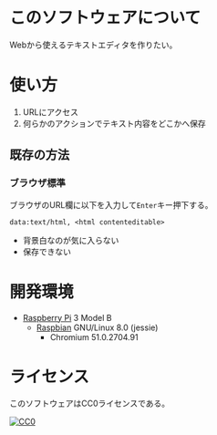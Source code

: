 # このソフトウェアについて

Webから使えるテキストエディタを作りたい。

# 使い方

1. URLにアクセス
1. 何らかのアクションでテキスト内容をどこかへ保存

## 既存の方法

### ブラウザ標準

ブラウザのURL欄に以下を入力して`Enter`キー押下する。

```
data:text/html, <html contenteditable>
```

* 背景白なのが気に入らない
* 保存できない

# 開発環境

* [Raspberry Pi](https://ja.wikipedia.org/wiki/Raspberry_Pi) 3 Model B
    * [Raspbian](https://www.raspberrypi.org/downloads/raspbian/) GNU/Linux 8.0 (jessie)
        * Chromium 51.0.2704.91

# ライセンス

このソフトウェアはCC0ライセンスである。

[![CC0](http://i.creativecommons.org/p/zero/1.0/88x31.png "CC0")](http://creativecommons.org/publicdomain/zero/1.0/deed.ja)
